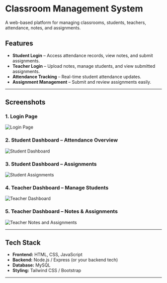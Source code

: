 # Classroom Management System

A web-based platform for managing classrooms, students, teachers, attendance, notes, and assignments.

## Features
- **Student Login** – Access attendance records, view notes, and submit assignments.
- **Teacher Login** – Upload notes, manage students, and view submitted assignments.
- **Attendance Tracking** – Real-time student attendance updates.
- **Assignment Management** – Submit and review assignments easily.

---

## Screenshots

### 1. Login Page
![Login Page](screenshots/Screenshot1.png)

### 2. Student Dashboard – Attendance Overview
![Student Dashboard](screenshots/Screenshot2.png)

### 3. Student Dashboard – Assignments
![Student Assignments](screenshots/Screenshot3.png)

### 4. Teacher Dashboard – Manage Students
![Teacher Dashboard](screenshots/Screenshot4.png)

### 5. Teacher Dashboard – Notes & Assignments
![Teacher Notes and Assignments](screenshots/Screenshot5.png)

---

## Tech Stack
- **Frontend:** HTML, CSS, JavaScript
- **Backend:** Node.js / Express (or your backend tech)
- **Database:** MySQL
- **Styling:** Tailwind CSS / Bootstrap

---


